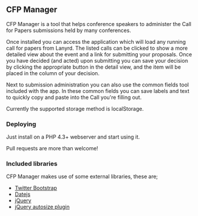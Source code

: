 ## CFP Manager
CFP Manager is a tool that helps conference speakers to administer the Call for Papers submissions held by many conferences.

Once installed you can access the application which will load any running call for papers from Lanyrd. The listed calls can be clicked to show a more detailed view about the event and a link for submitting your proposals. Once you have decided (and acted) upon submitting you can save your decision by clicking the appropriate button in the detail view, and the item will be placed in the column of your decision.

Next to submission administration you can also use the common fields tool included with the app. In these common fields you can save labels and text to quickly copy and paste into the Call you're filling out.

Currently the supported storage method is localStorage.

### Deploying
Just install on a PHP 4.3+ webserver and start using it.

Pull requests are more than welcome!

### Included libraries
CFP Manager makes use of some external libraries, these are;
* [Twitter Bootstrap](http://twitter.github.com/bootstrap/)
* [Datejs](http://www.datejs.com)
* [jQuery](http://jquery.com)
* [jQuery autosize plugin](http://www.jacklmoore.com/autosize)
